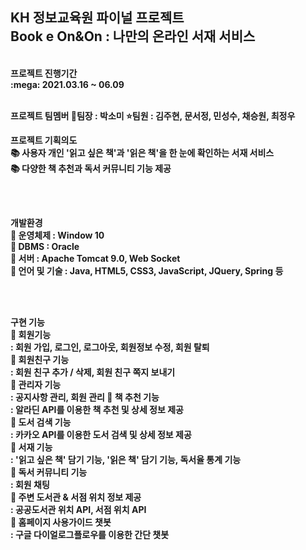 <h2>KH 정보교육원 파이널 프로젝트 <br> Book e On&On : 나만의 온라인 서재 서비스</h2>
<br>
<b>프로젝트 진행기간<b> <br>
:mega: 2021.03.16 ~ 06.09 <br> <br>

<b>프로젝트 팀멤버</b>
🌟팀장 : 박소미
⭐팀원 : 김주현, 문서정, 민성수, 채승원, 최정우
  
<b>프로젝트 기획의도</b> <br>
:books: 사용자 개인 '읽고 싶은 책'과 '읽은 책'을 한 눈에 확인하는 서재 서비스 <br>
:books: 다양한 책 추천과 독서 커뮤니티 기능 제공<br>

<br><br>

<b>개발환경</b> <br>
:pushpin: 운영체제 : Window 10 <br>
:pushpin: DBMS : Oracle <br>
:pushpin: 서버 : Apache Tomcat 9.0, Web Socket <br>
:pushpin: 언어 및 기술 : Java, HTML5, CSS3, JavaScript, JQuery, Spring 등 <br>

<br><br>

<b>구현 기능</b> <br>
:bookmark: 회원기능 <br>
: 회원 가입, 로그인, 로그아웃, 회원정보 수정, 회원 탈퇴 <br>
:bookmark: 회원친구 기능 <br>
: 회원 친구 추가 / 삭제, 회원 친구 쪽지 보내기 <br>
:bookmark: 관리자 기능 <br>
: 공지사항 관리, 회원 관리
:bookmark: 책 추천 기능 <br>
: 알라딘 API를 이용한 책 추천 및 상세 정보 제공 <br>
:bookmark: 도서 검색 기능 <br>
: 카카오 API를 이용한 도서 검색 및 상세 정보 제공 <br>
:bookmark: 서재 기능 <br>
: '읽고 싶은 책' 담기 기능, '읽은 책' 담기 기능, 독서율 통계 기능 <br>
:bookmark: 독서 커뮤니티 기능 <br>
: 회원 채팅 <br>
:bookmark: 주변 도서관 & 서점 위치 정보 제공 <br>
: 공공도서관 위치 API, 서점 위치 API <br>
:bookmark: 홈페이지 사용가이드 챗봇 <br>
: 구글 다이얼로그플로우를 이용한 간단 챗봇 <br>
